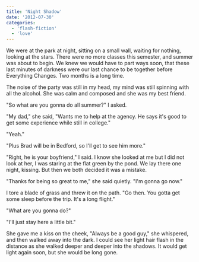```yaml
---
title: 'Night Shadow'
date: '2012-07-30'
categories:
  - 'flash-fiction'
  - 'love'
---
```


We were at the park at night, sitting on a small wall, waiting for nothing,
looking at the stars. There were no more classes this semester, and summer was
about to begin. We knew we would have to part ways soon, that these last minutes
of darkness were our last chance to be together before Everything Changes. Two
months is a long time.

<!-- truncate -->

The noise of the party was still in my head, my mind was still spinning with all
the alcohol. She was calm and composed and she was my best friend.

"So what are you gonna do all summer?" I asked.

"My dad," she said, "Wants me to help at the agency. He says it's good to get
some experience while still in college."

"Yeah."

"Plus Brad will be in Bedford, so I'll get to see him more."

"Right, he is your boyfriend," I said. I know she looked at me but I did not
look at her, I was staring at the flat green by the pond. We lay there one
night, kissing. But then we both decided it was a mistake.

"Thanks for being so great to me," she said quietly. "I'm gonna go now."

I tore a blade of grass and threw it on the path. "Go then. You gotta get some
sleep before the trip. It's a long flight."

"What are you gonna do?"

"I'll just stay here a little bit."

She gave me a kiss on the cheek, "Always be a good guy," she whispered, and then
walked away into the dark. I could see her light hair flash in the distance as
she walked deeper and deeper into the shadows. It would get light again soon,
but she would be long gone.
